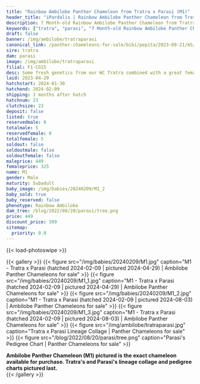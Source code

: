 ```yaml
---
title: "Rainbow Ambilobe Panther Chameleon from Tratra x Parasi (M1)"
header_title: "iPardalis | Rainbow Ambilobe Panther Chameleon from Tratra x Parasi | M1"
description: 7 Month-old Rainbow Ambilobe Panther Chameleon from Tratra and Parasi. Some fresh genetics from our WC Tratra combined with a great female from F1 Manjaka and Parasy! NA We've included sire and dam dendrograms if available, but you can view our Tratra or Parasi breeder pages for more information.
keywords: ["tratra", "parasi", "7 Month-old Rainbow Ambilobe Panther Chameleon", "baby chameleons for sale", "buy panther chameleon", "panther for sale", "ambilobe panther chameleons for sale", "ambilobe panther chameleon for sale"]
draft: false
banner: /img/ambilobe/tratraparasi
canonical_link: /panther-chameleons-for-sale/bibi/pepita/2023-09-21/m5/
sire: tratra
dam: parasi
image: /img/ambilobe/tratraparasi
filial: F1-CG15
desc: Some fresh genetics from our WC Tratra combined with a great female from F1 Manjaka and Parasy!
laid: 2023-04-20
hatchstart: 2024-01-30
hatchend: 2024-02-09
shipping: 3 months after hatch
hatchnum: 23
clutchsize: 23
deposit: false
listed: true
reservedmale: 0
totalmale: 5
reservedfemale: 0
totalfemale: 5
soldout: false
soldoutmale: false
soldoutfemale: false
maleprice: 449
femaleprice: 325
name: M1
gender: Male
maturity: Subadult
baby_image: /img/babies/20240209/M1_2
baby_sold: true
baby_reserved: false
phenotype: Rainbow Ambilobe
dam_tree: /blog/2022/08/20/parasi/tree.png
price: 449
discount_price: 399
sitemap: 
  priority: 0.0
---
```


{{< load-photoswipe >}}

{{< gallery >}}
  {{< figure src="/img/babies/20240209/M1.jpg" caption="M1 - Tratra x Parasi (hatched 2024-02-09 | pictured 2024-04-29) | Ambilobe Panther Chameleons for sale" >}}
  {{< figure src="/img/babies/20240209/M1_1.jpg" caption="M1 - Tratra x Parasi (hatched 2024-02-09 | pictured 2024-04-29) | Ambilobe Panther Chameleons for sale" >}}
  {{< figure src="/img/babies/20240209/M1_2.jpg" caption="M1 - Tratra x Parasi (hatched 2024-02-09 | pictured 2024-08-03) | Ambilobe Panther Chameleons for sale" >}}
  {{< figure src="/img/babies/20240209/M1_3.jpg" caption="M1 - Tratra x Parasi (hatched 2024-02-09 | pictured 2024-08-03) | Ambilobe Panther Chameleons for sale" >}}
  {{< figure src="/img/ambilobe/tratraparasi.jpg" caption="Tratra x Parasi Lineage Collage | Panther Chameleons for sale" >}}
  {{< figure src="/blog/2022/08/20/parasi/tree.png" caption="Parasi's Pedigree Chart | Panther Chameleons for sale" >}}
  <figcaption itemprop="description"><strong>Ambilobe Panther Chameleon (M1) pictured is the exact chameleon available for purchase. Tratra's and Parasi's lineage collage and pedigree charts pictured last.</strong></figcaption>
{{< /gallery >}}
